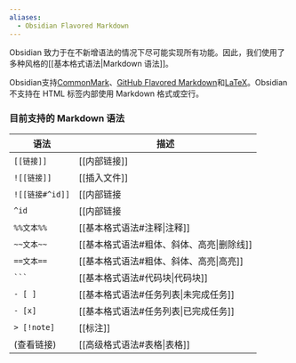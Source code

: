 ```yaml
---
aliases:
  - Obsidian Flavored Markdown
---
```


Obsidian 致力于在不新增语法的情况下尽可能实现所有功能。因此，我们使用了多种风格的[[基本格式语法|Markdown 语法]]。

Obsidian支持[CommonMark](https://commonmark.org/)、[GitHub Flavored Markdown](https://github.github.com/gfm/)和[LaTeX](https://www.latex-project.org/)。Obsidian不支持在 HTML 标签内部使用 Markdown 格式或空行。

### 目前支持的 Markdown 语法

语法 | 描述
-|-
`[[链接]]` | [[内部链接]] 
`![[链接]]` | [[插入文件]]  
`![[链接#^id]]` | [[内部链接|块引用]]
`^id` | [[内部链接|定义块]]
`%%文本%%` | [[基本格式语法#注释\|注释]]
`~~文本~~`| [[基本格式语法#粗体、斜体、高亮\|删除线]]
`==文本==`| [[基本格式语法#粗体、斜体、高亮\|高亮]]
`` ``` ``  | [[基本格式语法#代码块\|代码块]]
`- [ ]`  | [[基本格式语法#任务列表\|未完成任务]]
`- [x]`  | [[基本格式语法#任务列表\|已完成任务]]
`> [!note]` | [[标注]]
| (查看链接) | [[高级格式语法#表格\|表格]]